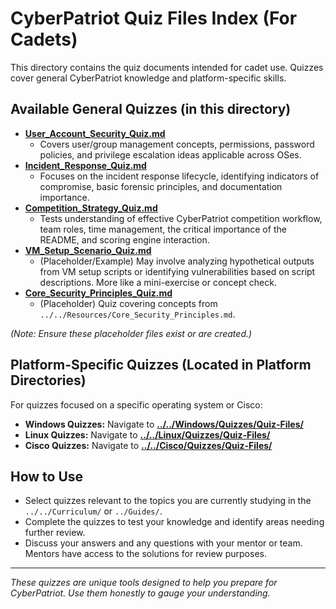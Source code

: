 # CyberPatriot Quiz Files Index (For Cadets)

This directory contains the quiz documents intended for cadet use. Quizzes cover general CyberPatriot knowledge and platform-specific skills.

## Available General Quizzes (in this directory)

-   [**User_Account_Security_Quiz.md**](User_Account_Security_Quiz.md)
    *   Covers user/group management concepts, permissions, password policies, and privilege escalation ideas applicable across OSes.
-   [**Incident_Response_Quiz.md**](Incident_Response_Quiz.md)
    *   Focuses on the incident response lifecycle, identifying indicators of compromise, basic forensic principles, and documentation importance.
-   [**Competition_Strategy_Quiz.md**](Competition_Strategy_Quiz.md)
    *   Tests understanding of effective CyberPatriot competition workflow, team roles, time management, the critical importance of the README, and scoring engine interaction.
-   [**VM_Setup_Scenario_Quiz.md**](VM_Setup_Scenario_Quiz.md)
    *   (Placeholder/Example) May involve analyzing hypothetical outputs from VM setup scripts or identifying vulnerabilities based on script descriptions. More like a mini-exercise or concept check.
-   [**Core_Security_Principles_Quiz.md**](Core_Security_Principles_Quiz.md)
    *   (Placeholder) Quiz covering concepts from `../../Resources/Core_Security_Principles.md`.

*(Note: Ensure these placeholder files exist or are created.)*

## Platform-Specific Quizzes (Located in Platform Directories)

For quizzes focused on a specific operating system or Cisco:

-   **Windows Quizzes:** Navigate to [**../../Windows/Quizzes/Quiz-Files/**](../../Windows/Quizzes/Quiz-Files/)
-   **Linux Quizzes:** Navigate to [**../../Linux/Quizzes/Quiz-Files/**](../../Linux/Quizzes/Quiz-Files/)
-   **Cisco Quizzes:** Navigate to [**../../Cisco/Quizzes/Quiz-Files/**](../../Cisco/Quizzes/Quiz-Files/)

## How to Use

-   Select quizzes relevant to the topics you are currently studying in the `../../Curriculum/` or `../Guides/`.
-   Complete the quizzes to test your knowledge and identify areas needing further review.
-   Discuss your answers and any questions with your mentor or team. Mentors have access to the solutions for review purposes.

---
*These quizzes are unique tools designed to help you prepare for CyberPatriot. Use them honestly to gauge your understanding.*
